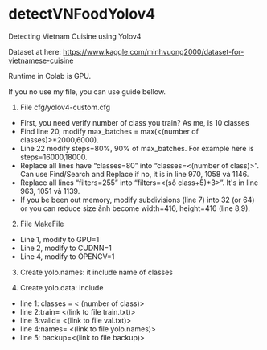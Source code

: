 # detectVNFoodYolov4
Detecting Vietnam Cuisine using Yolov4

Dataset at here: https://www.kaggle.com/minhvuong2000/dataset-for-vietnamese-cuisine

Runtime in Colab is GPU.

If you no use my file, you can use guide bellow.

1. File cfg/yolov4-custom.cfg
- First, you need verify number of class you train? As me, is 10 classes
- Find line 20, modify max_batches = max(<(number of classes)>*2000,6000).
- Line 22 modify steps=80%, 90% of max_batches. For example here is steps=16000,18000.
- Replace all lines have “classes=80” into “classes=<(number of class)>”. Can use Find/Search and Replace if no, it is in line 970, 1058 và 1146.
- Replace all lines “filters=255” into “filters=<(số class+5)*3>”. It's in line 963, 1051 và 1139.
- If you be been out memory, modify subdivisions (line 7) into 32 (or 64) or you can reduce size ảnh become width=416, height=416 (line 8,9).
  
2. File MakeFile
- Line 1, modify to GPU=1
- Line 2, modify to CUDNN=1
- Line 4, modify to OPENCV=1

3. Create yolo.names: it include name of classes

4. Create yolo.data: include 
- line 1: classes = < (number of class)>
- line 2:train= <(link to file train.txt)>
- line 3:valid= <(link to file val.txt)>
- line 4:names= <(link to file yolo.names)>
- line 5: backup=<(link to file backup)>

